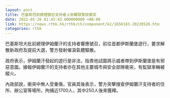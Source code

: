 ```yaml
---
layout: post
title: 巴基斯坦前總理號召支持者上街觸發警民衝突
date: 2022-05-26 01:43:43.000000000 +08:00
link: https://news.rthk.hk/rthk/ch/component/k2/1650183-20220526.htm
categories: rthk
---
```


巴基斯坦大批前總理伊姆蘭汗的支持者響應號召，前往首都伊斯蘭堡遊行，要求解散新政府及提前大選，警方發射催淚氣體驅散。

政府表示，伊姆蘭汗發起的遊行是非法，指責他試圖將示威者帶到伊斯蘭堡是有邪惡意圖。據報伊姆蘭汗的支持者亦在其他主要城市與安全部隊衝突，有監獄車輛被縱火。

內政部說，衝突中無人受重傷，官員其後表示，警方突擊搜查伊姆蘭汗支持者的住所、辦公室等場所，拘捕近1700人，其中250人後來獲釋。
